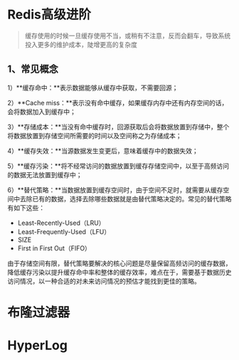 # Redis高级进阶

> 缓存使用的时候一旦缓存使用不当，或稍有不注意，反而会翻车，导致系统投入更多的维护成本，陡增更高的复杂度

## 1、常见概念

1）**缓存命中：**表示数据能够从缓存中获取，不需要回源；

2）**Cache miss：**表示没有命中缓存，如果缓存内存中还有内存空间的话，会将数据加入到缓存中；

3）**存储成本：**当没有命中缓存时，回源获取后会将数据放置到存储中，整个将数据放置到存储空间所需要的时间以及空间称之为存储成本；

4）**缓存失效：**当源数据发生变更后，意味着缓存中的数据失效；

5）**缓存污染：**将不经常访问的数据放置到缓存存储空间中，以至于高频访问的数据无法放置到缓存中；

6）**替代策略：**当数据放置到缓存空间时，由于空间不足时，就需要从缓存空间中去除已有的数据，选择去除哪些数据就是由替代策略决定的。常见的替代策略有如下这些：

- Least-Recently-Used（LRU）
- Least-Frequently-Used（LFU）
- SIZE
- First in First Out（FIFO）

由于存储空间有限，替代策略要解决的核心问题是尽量保留高频访问的缓存数据，降低缓存污染以提升缓存命中率和整体的缓存效率，难点在于，需要基于数据历史访问情况，以一种合适的对未来访问情况的预估才能找到更佳的策略。















# 布隆过滤器

# HyperLog